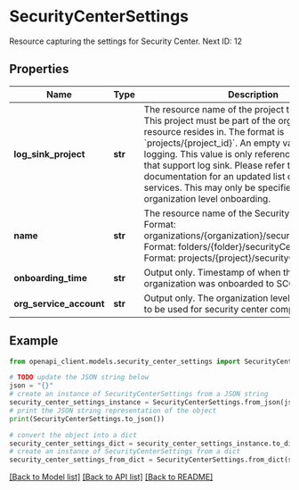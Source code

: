 # SecurityCenterSettings

Resource capturing the settings for Security Center. Next ID: 12

## Properties

Name | Type | Description | Notes
------------ | ------------- | ------------- | -------------
**log_sink_project** | **str** | The resource name of the project to send logs to. This project must be part of the organization this resource resides in. The format is &#x60;projects/{project_id}&#x60;. An empty value disables logging. This value is only referenced by services that support log sink. Please refer to the documentation for an updated list of compatible services. This may only be specified for organization level onboarding. | [optional] 
**name** | **str** | The resource name of the SecurityCenterSettings. Format: organizations/{organization}/securityCenterSettings Format: folders/{folder}/securityCenterSettings Format: projects/{project}/securityCenterSettings | [optional] 
**onboarding_time** | **str** | Output only. Timestamp of when the customer organization was onboarded to SCC. | [optional] [readonly] 
**org_service_account** | **str** | Output only. The organization level service account to be used for security center components. | [optional] [readonly] 

## Example

```python
from openapi_client.models.security_center_settings import SecurityCenterSettings

# TODO update the JSON string below
json = "{}"
# create an instance of SecurityCenterSettings from a JSON string
security_center_settings_instance = SecurityCenterSettings.from_json(json)
# print the JSON string representation of the object
print(SecurityCenterSettings.to_json())

# convert the object into a dict
security_center_settings_dict = security_center_settings_instance.to_dict()
# create an instance of SecurityCenterSettings from a dict
security_center_settings_from_dict = SecurityCenterSettings.from_dict(security_center_settings_dict)
```
[[Back to Model list]](../README.md#documentation-for-models) [[Back to API list]](../README.md#documentation-for-api-endpoints) [[Back to README]](../README.md)


